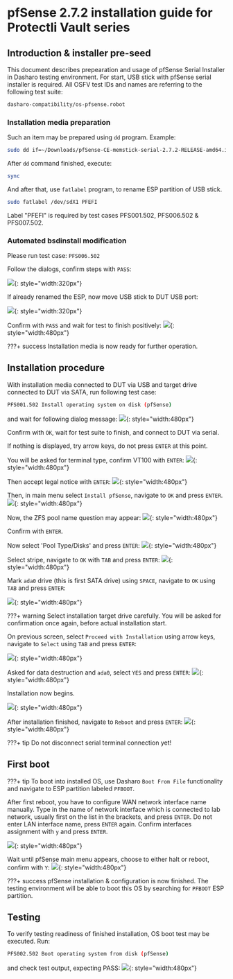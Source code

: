 # pfSense 2.7.2 installation guide for Protectli Vault series

## Introduction & installer pre-seed

This document describes prepearation and usage of pfSense Serial Installer
in Dasharo testing environment. For start, USB stick with pfSense serial
installer is required. All OSFV test IDs and names are referring to the following
test suite:

```bash
dasharo-compatibility/os-pfsense.robot
```

### Installation media preparation

Such an item may be prepared using `dd` program. Example:

```bash
sudo dd if=~/Downloads/pfSense-CE-memstick-serial-2.7.2-RELEASE-amd64.img of=/dev/sdX bs=1M status=progress

```

After `dd` command finished, execute:

```bash
sync
```

And after that, use `fatlabel` program, to rename ESP partition of USB stick.

```bash
sudo fatlabel /dev/sdX1 PFEFI
```

Label "PFEFI" is required by test cases PFS001.502, PFS006.502 & PFS007.502.

### Automated bsdinstall modification

Please run test case: `PFS006.502`

Follow the dialogs, confirm steps with `PASS`:

![](../../images/pfsense/pfsense_preseed1.png){: style="width:320px"}

If already renamed the ESP, now move USB stick to DUT USB port:

![](../../images/pfsense/pfsense_preseed2.png){: style="width:320px"}

Confirm with `PASS` and wait for test to finish positively:
![](../../images/pfsense/pfsense_preseed3.png){: style="width:480px"}

???+ success
    Installation media is now ready for further operation.

## Installation procedure

With installation media connected to DUT via USB and target drive connected to DUT
via SATA, run following test case:

```bash
PFS001.502 Install operating system on disk (pfSense)
```

and wait for following dialog message:
![](../../images/pfsense/pfsense_serial1.png){: style="width:480px"}

Confirm with `OK`, wait for test suite to finish, and connect to DUT via serial.

If nothing is displayed, try arrow keys, do not press `ENTER` at this point.

You will be asked for terminal type, confirm VT100 with `ENTER`:
![](../../images/pfsense/pfsense_terminal_vt100.png){: style="width:480px"}

Then accept legal notice with `ENTER`:
![](../../images/pfsense/pfsense_notice_small.png){: style="width:480px"}

Then, in main menu select `Install pfSense`, navigate to `OK` and press `ENTER`.
![](../../images/pfsense/pfsense_welcome.png){: style="width:480px"}

Now, the ZFS pool name question may appear:
![](../../images/pfsense/pfsense_zfs_configuration1.png){: style="width:480px"}

Confirm with `ENTER`.

Now select 'Pool Type/Disks' and press `ENTER`:
![](../../images/pfsense/pfsense_zfs_configuration2.png){: style="width:480px"}

Select stripe, navigate to `OK` with `TAB` and press `ENTER`:
![](../../images/pfsense/pfsense_zfs_configuration3.png){: style="width:480px"}

Mark `ada0` drive (this is first SATA drive) using `SPACE`, navigate to `OK`
using `TAB` and press `ENTER`:

![](../../images/pfsense/pfsense_zfs_configuration4.png){: style="width:480px"}

???+ warning
    Select installation target drive carefully. You will be asked for
    confirmation once again, before actual installation start.

On previous screen, select `Proceed with Installation` using arrow keys, navigate
to `Select` using `TAB` and press `ENTER`:

![](../../images/pfsense/pfsense_zfs_configuration5.png){: style="width:480px"}

Asked for data destruction and `ada0`, select `YES` and press `ENTER`:
![](../../images/pfsense/pfsense_zfs_configuration6.png){: style="width:480px"}

Installation now begins.

![](../../images/pfsense/pfsense_instalation1.png){: style="width:480px"}

After installation finished, navigate to `Reboot` and press `ENTER`:
![](../../images/pfsense/pfsense_instalation2.png){: style="width:480px"}

???+ tip
    Do not disconnect serial terminal connection yet!

## First boot

???+ tip
    To boot into installed OS, use Dasharo `Boot From File` functionality and
    navigate to ESP partition labeled `PFBOOT`.

After first reboot, you have to configure WAN network interface name manually.
Type in the name of network interface which is connected to lab network, usually
first on the list in the brackets, and press `ENTER`.
Do not enter LAN interface name, press `ENTER` again.
Confirm interfaces assignment with `y` and press `ENTER`.

![](../../images/pfsense/pfsense_wan3.png){: style="width:480px"}

Wait until pfSense main menu appears, choose to either halt or reboot,
confirm with `Y`:
![](../../images/pfsense/pfsense_reboot2.png){: style="width:480px"}

???+ success
    pfSense installation & configuration is now finished. The testing environment
    will be able to boot this OS by searching for `PFBOOT` ESP partition.

## Testing

To verify testing readiness of finished installation, OS boot test may be executed.
Run:

```bash
PFS002.502 Boot operating system from disk (pfSense)
```

and check test output, expecting PASS:
![](../../images/pfsense/pfsense_working.png){: style="width:480px"}
